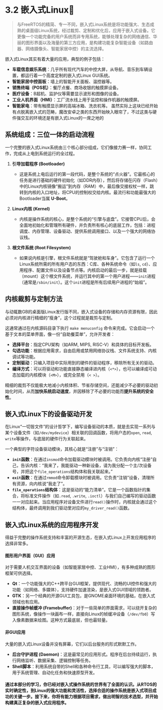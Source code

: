 # 3.2 嵌入式Linux🐧

> 与FreeRTOS的精简、专一不同，嵌入式Linux系统是将功能强大、生态成熟的桌面级Linux系统，经过裁剪、定制和优化后，应用于嵌入式设备。它更像一个功能完备的用户系统而非专用系统，能够处理复杂的网络通信、华丽的图形界面以及海量的第三方应用，是构建功能复杂智能设备（如路由器、网络摄像头、智能家居中控）的主流选择。

嵌入式Linux其实有着大量的应用，典型的例子包括：
* **车载信息娱乐系统**：几乎所有现代汽车的中控大屏，从导航、音乐到车辆设置，都运行着一个高度定制的嵌入式Linux GUI系统。
* **智能家居中控面板**：墙上的智能开关面板、温控器等。
* **销售终端（POS机）**：餐厅点餐、商场收银的触摸屏设备。
* **医疗设备**：B超机、监护仪等需要显示波形和图像的设备。
* **工业人机界面（HMI）**：工厂流水线上用于监控和操作机器的触摸屏。
* **智能家电**：带有触摸显示屏的高端冰箱、洗衣机等。
虽然实际上这块已经开始有点脱离嵌入式的范畴，魔改安卓之类的东西开始映入眼帘了，不过这类与硬件强交互的环境还是有嵌入式Linux的一席之地的


## 系统组成：三位一体的启动流程

一个完整的嵌入式Linux系统由三个核心部分组成，它们像接力赛一样，协同工作，完成从上电到系统运行的全过程。

1.  **引导加载程序 (Bootloader)**
    * 这是系统上电后运行的第一段代码，是整个系统的“点火器”。它最核心的任务是进行基础的硬件初始化（如DDR内存），然后将存储在闪存（Flash）中的Linux内核镜像“搬运”到内存（RAM）中，最后像交接权杖一样，跳转到内核的入口地址，将CPU的控制权交给内核。最流行和功能最强大的Bootloader当属 **U-Boot**。

2.  **Linux内核 (Kernel)**
    * 内核是操作系统的核心，是整个系统的“引擎与底盘”。它接管CPU后，会全面地初始化和管理所有硬件，并负责所有核心的底层工作，包括：进程调度、内存管理、设备驱动、提供系统调用接口、以及一个强大的网络协议栈。

3.  **根文件系统 (Root Filesystem)**
    * 如果说内核是引擎，根文件系统就是“驾驶舱和车身”。它包含了运行一个Linux系统所需的所有用户态的东西：C库、各种系统命令（如`ls`, `cd`）、应用程序、配置文件以及设备节点等。内核启动的最后一步，就是挂载（mount）这个根文件系统，并运行其中的第一个用户进程——`init`进程（通常是`/sbin/init`）。这个`init`进程是所有后续用户进程的“始祖”。

## 内核裁剪与定制方法

与动辄数GB的桌面版Linux发行版不同，嵌入式设备的存储和内存资源有限，因此必须对内核进行精细的“瘦身”，这个过程就是裁剪与定制。

这通常通过在内核源码目录下执行 `make menuconfig` 命令来完成。它会启动一个基于文本的菜单界面，像一份“自助餐菜单”，允许开发者：

* **选择平台**：指定CPU架构（如ARM, MIPS, RISC-V）和具体的目标开发板。
* **勾选功能**：根据应用需求，自由启用或禁用网络协议栈、文件系统支持、内核调试等功能。
* **定制驱动**：只编入项目中实际用到的硬件的驱动程序，移除所有无关的驱动。
* **编译方式**：可以将驱动和功能直接静态编译进内核（`<*>`），也可以编译成可动态加载的内核模块（`<M>`），或完全禁用（`< >`）。

精细的裁剪不仅能极大地减小内核体积、节省存储空间，还能减少不必要的驱动初始化时间，从而**加快系统启动速度**，并因移除了不必要的功能而**提升系统的安全性**。

## 嵌入式Linux下的设备驱动开发

在Linux“一切皆文件”的设计哲学下，编写设备驱动的本质，就是去实现一系列与某个设备文件（如`/dev/mydevice`）相关联的回调函数，将用户态的`open`, `read`, `write`等操作，与底层的硬件行为关联起来。

一个典型的字符设备驱动模块，其核心就是“注册”与“注销”：

* **`init`函数**：在通过`insmod`命令加载驱动模块时被调用。它负责向内核“注册”自己，告诉内核：“我来了，我能驱动一种新设备，请为我分配一个主/次设备号，并把这个`file_operations`结构体和我关联起来。”
* **`exit`函数**：在通过`rmmod`命令卸载模块时被调用。它负责“注销”设备，清理所有资源，向内核说“我走了”。
* **`file_operations`结构体**：这是驱动的“能力清单”。它是一个函数指针的集合，将标准文件操作（如`.read`, `.write`, `.ioctl`）与我们自己编写的驱动函数一一对应起来。当应用程序对设备文件进行`read()`操作时，内核就会通过这个结构体，最终调用到我们驱动里对应的`my_driver_read()`函数。

## 嵌入式Linux系统的应用程序开发

得益于完整的操作系统支持和丰富的开源生态，在嵌入式Linux上开发应用程序的选择非常多。

#### 图形用户界面（GUI）应用

对于需要人机交互界面的设备（如智能家居中控、工业HMI），有多种成熟的图形框架可供选择。

* **Qt**：一个功能强大的C++跨平台GUI框架，提供现代、流畅的UI控件和强大的功能（如网络、多媒体），支持硬件加速渲染，是嵌入式GUI领域的领跑者。
* **GTK**：另一个经典的开源GUI工具包，是GNOME桌面环境的基础，在嵌入式领域也有应用。
* **直接操作帧缓冲 (Framebuffer)**：对于一些简单的界面需求，可以绕开复杂的图形系统，像操作一块画布一样，直接向Linux的帧缓冲设备（`/dev/fb0`）写入像素数据来绘图。这种方式最底层，但也最轻量。

#### 非GUI应用

大量的嵌入式Linux设备并没有屏幕，它们以后台服务的形式默默工作。

* **后台守护进程 (Daemon)**：这是最常见的应用形式。程序在后台持续运行，执行网络监听、数据采集、逻辑控制等任务。
* **Shell脚本**：利用系统自带的Shell和各种命令行工具，可以编写强大的脚本，用于系统管理、自动化任务和快速原型开发。

#### 通过本部分的学习，你已经对嵌入式操作系统的世界有了全面的认识。从RTOS的实时确定性，到Linux的强大功能和灵活性，选择合适的操作系统是嵌入式项目成功的关键一步。接下来，你将有能力根据项目需求，做出明智的技术选型，并开始构建真正复杂的嵌入式应用程序。